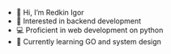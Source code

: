 - 👋 Hi, I’m Redkin Igor
- 👀 Interested in backend development
- 💻 Proficient in web development on python
- 🌱 Currently learning GO and system design

<!---
igredk/igredk is a ✨ special ✨ repository because its `README.md` (this file) appears on your GitHub profile.
You can click the Preview link to take a look at your changes.
--->
